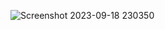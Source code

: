 ![Screenshot 2023-09-18 230350](https://github.com/Tarikul-Islam-Shykat/ML-AI-/assets/77191261/56e61fd9-ac79-4d1b-8076-e5aa1086af6c)

